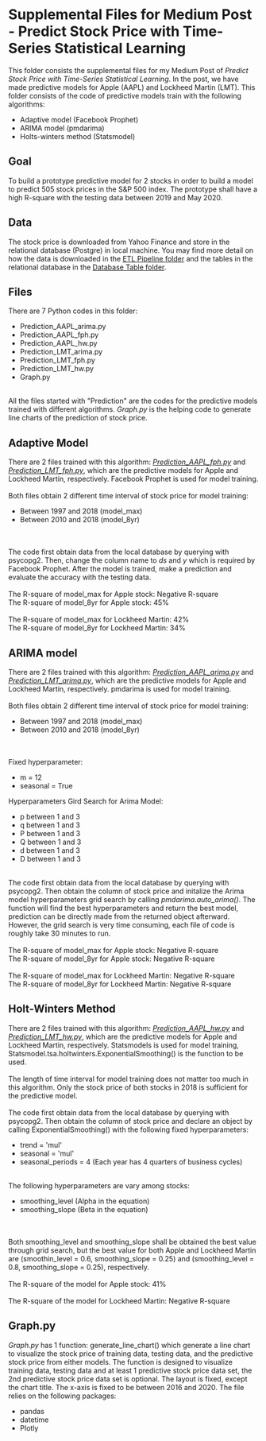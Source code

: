 # Supplemental Files for Medium Post - Predict Stock Price with Time-Series Statistical Learning

This folder consists the supplemental files for my Medium Post of <i>Predict Stock Price with Time-Series Statistical Learning</i>. In the post, we have made predictive models for Apple (AAPL) and Lockheed Martin (LMT). This folder consists of the code of predictive models train with the following algorithms:
<ul>
	<li>Adaptive model (Facebook Prophet)</li>
	<li>ARIMA model (pmdarima)</li>
	<li>Holts-winters method (Statsmodel)</li>
</ul>

## Goal
To build a prototype predictive model for 2 stocks in order to build a model to predict 505 stock prices in the S&P 500 index. The prototype shall have a high R-square with the testing data between 2019 and May 2020. 

## Data
The stock price is downloaded from Yahoo Finance and store in the relational database (Postgre) in local machine. You may find more detail on how the data is downloaded in the <a href="">ETL Pipeline folder</a> and the tables in the relational database in the <a href="">Database Table folder</a>.

## Files
There are 7 Python codes in this folder:
<ul>
	<li>Prediction_AAPL_arima.py</li>
	<li>Prediction_AAPL_fph.py</li>
	<li>Prediction_AAPL_hw.py</li>
	<li>Prediction_LMT_arima.py</li>
	<li>Prediction_LMT_fph.py</li>
	<li>Prediction_LMT_hw.py</li>
	<li>Graph.py</li>
</ul>
<br>
All the files started with "Prediction" are the codes for the predictive models trained with different algorithms. <i>Graph.py</i> is the helping code to generate line charts of the prediction of stock price.

## Adaptive Model
There are 2 files trained with this algorithm: [<i>Prediction_AAPL_fph.py</i>](Prediction_AAPL_fph.py) and [<i>Prediction_LMT_fph.py</i>](Prediction_LMT_fph.py), which are the predictive models for Apple and Lockheed Martin, respectively. Facebook Prophet is used for model training. 
<br><br>
Both files obtain 2 different time interval of stock price for model training:
<ul>
	<li>Between 1997 and 2018 (model_max)</li>
	<li>Between 2010 and 2018 (model_8yr)</li>
</ul>
<br><br>
The code first obtain data from the local database by querying with psycopg2. Then, change the column name to <i>ds</i> and <i>y</i> which is required by Facebook Prophet. After the model is trained, make a prediction and evaluate the accuracy with the testing data.
<br>
<br>
The R-square of model_max for Apple stock: Negative R-square<br>
The R-square of model_8yr for Apple stock: 45%
<br><br>
The R-square of model_max for Lockheed Martin: 42%<br>
The R-square of model_8yr for Lockheed Martin: 34%

## ARIMA model
There are 2 files trained with this algorithm: [<i>Prediction_AAPL_arima.py</i>](Prediction_AAPL_arima.py) and [<i>Prediction_LMT_arima.py</i>](Prediction_LMT_arima.py), which are the predictive models for Apple and Lockheed Martin, respectively. pmdarima is used for model training. 
<br><br>
Both files obtain 2 different time interval of stock price for model training:
<ul>
	<li>Between 1997 and 2018 (model_max)</li>
	<li>Between 2010 and 2018 (model_8yr)</li>
</ul>
<br><br>
Fixed hyperparameter:
<ul>
	<li>m = 12</li>
	<li>seasonal = True</li>
</ul>
Hyperparameters Gird Search for Arima Model:
<ul>
	<li>p between 1 and 3</li>
	<li>q between 1 and 3</li>
	<li>P between 1 and 3</li>
	<li>Q between 1 and 3</li>
	<li>d between 1 and 3</li>
	<li>D between 1 and 3</li>
</ul>
<br>
The code first obtain data from the local database by querying with psycopg2. Then obtain the column of stock price and initalize the Arima model hyperparameters grid search by calling <i>pmdarima.auto_arima()</i>. The function will find the best hyperparameters and return the best model, prediction can be directly made from the returned object afterward. However, the grid search is very time consuming, each file of code is roughly take 30 minutes to run.
<br><br>
The R-square of model_max for Apple stock: Negative R-square<br>
The R-square of model_8yr for Apple stock: Negative R-square
<br><br>
The R-square of model_max for Lockheed Martin: Negative R-square<br>
The R-square of model_8yr for Lockheed Martin: Negative R-square

## Holt-Winters Method
There are 2 files trained with this algorithm: [<i>Prediction_AAPL_hw.py</i>](Prediction_AAPL_hw.py) and [<i>Prediction_LMT_hw.py</i>](Prediction_LMT_hw.py), which are the predictive models for Apple and Lockheed Martin, respectively. Statsmodels is used for model training, Statsmodel.tsa.holtwinters.ExponentialSmoothing() is the function to be used.
<br><br>
The length of time interval for model training does not matter too much in this algorithm. Only the stock price of both stocks in 2018 is sufficient for the predictive model. 
<br><br>
The code first obtain data from the local database by querying with psycopg2. Then obtain the column of stock price and declare an object by calling ExponentialSmoothing() with the following fixed hyperparameters:
<ul>
	<li>trend = 'mul' </li>
	<li>seasonal = 'mul'</li>
	<li>seasonal_periods = 4 (Each year has 4 quarters of business cycles)</li>
</ul>
<br>
The following hyperparameters are vary among stocks:
<ul>
	<li>smoothing_level (Alpha in the equation)</li>
	<li>smoothing_slope (Beta in the equation)</li>
</ul>
<br><br>
Both smoothing_level and smoothing_slope shall be obtained the best value through grid search, but the best value for both Apple and Lockheed Martin are (smoothin_level = 0.6, smoothing_slope = 0.25) and (smoothing_level = 0.8, smoothing_slope = 0.25), respectively.
<br><br>
The R-square of the model for Apple stock: 41%
<br><br>
The R-square of the model for Lockheed Martin: Negative R-square

## Graph.py
<i>Graph.py</i> has 1 function: generate_line_chart() which generate a line chart to visualize the stock price of training data, testing data, and the predictive stock price from either models. The function is designed to visualize training data, testing data and at least 1 predictive stock price data set, the 2nd predictive stock price data set is optional. The layout is fixed, except the chart title. The x-axis is fixed to be between 2016 and 2020. The file relies on the following packages:
<ul>
	<li>pandas</li>
	<li>datetime</li>
	<li>Plotly</li>
</ul>
